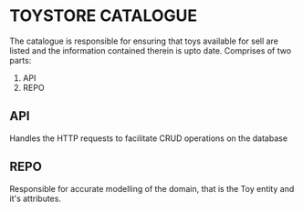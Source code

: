 # TOYSTORE CATALOGUE
The catalogue is responsible for ensuring that toys available for sell are listed and the information contained
therein is upto date. Comprises of two parts:
1. API
2. REPO

## API
Handles the HTTP requests to facilitate CRUD operations on the database

## REPO
Responsible for accurate modelling of the domain, that is the Toy entity and it's attributes.

